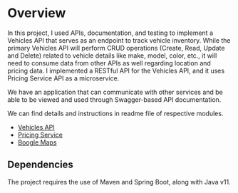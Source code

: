 # Overview

In this project, I used  APIs, documentation, and testing to implement a Vehicles API that serves as an endpoint to track vehicle inventory.
While the primary Vehicles API will perform CRUD operations (Create, Read, Update and Delete) related to vehicle details like make, model, color, etc., 
it will need to consume data from other APIs as well regarding location and pricing data. I implemented a RESTful API for the Vehicles API,
and it uses Pricing Service API as a microservice.

We have an application that can communicate with other services and be able to be viewed and used through Swagger-based
API documentation.

We can find details and instructions in readme file of respective modules.
- [Vehicles API](vehicles-api/README.md)
- [Pricing Service](pricing-service/README.md)
- [Boogle Maps](boogle-maps/README.md)

## Dependencies

The project requires the use of Maven and Spring Boot, along with Java v11.

